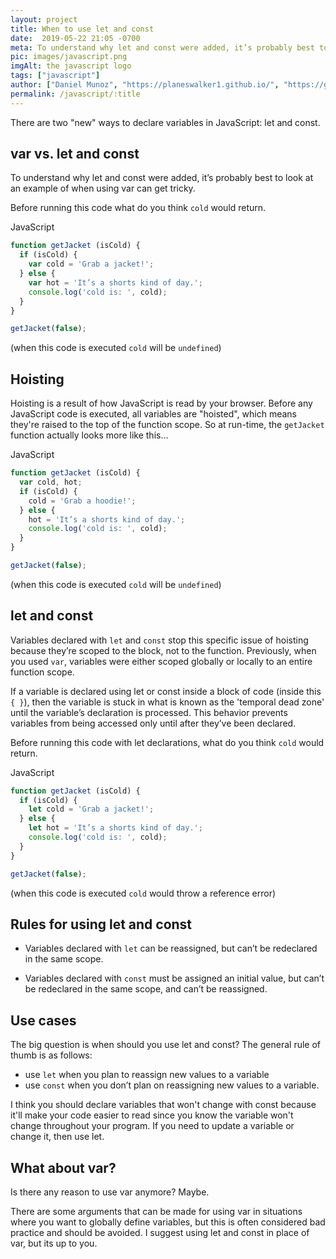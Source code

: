 ```yaml
---
layout: project
title: When to use let and const
date:  2019-05-22 21:05 -0700
meta: To understand why let and const were added, it’s probably best to look at an example of when using var can get tricky.
pic: images/javascript.png
imgAlt: the javascript logo
tags: ["javascript"]
author: ["Daniel Munoz", "https://planeswalker1.github.io/", "https://github.com/planeswalker1"]
permalink: /javascript/:title
---
```


There are two "new" ways to declare variables in JavaScript: let and const.

## var vs. let and const

To understand why let and const were added, it’s probably best to look at an example of when using var can get tricky.

Before running this code what do you think <code class="highlight__code">cold</code> would return.
<p class="highlight__file-desc">JavaScript</p>

```javascript
function getJacket (isCold) {
  if (isCold) {
    var cold = 'Grab a jacket!';
  } else {
    var hot = 'It’s a shorts kind of day.';
    console.log('cold is: ', cold);
  }
}

getJacket(false);
```

(when this code is executed <code class="highlight__code">cold</code> will be <code>undefined</code>)

## Hoisting

Hoisting is a result of how JavaScript is read by your browser. Before any JavaScript code is executed, all variables are "hoisted", which means they're raised to the top of the function scope. So at run-time, the <code class="highlight__code">getJacket</code> function actually looks more like this…

<p class="highlight__file-desc">JavaScript</p>

```javascript
function getJacket (isCold) {
  var cold, hot;
  if (isCold) {
    cold = 'Grab a hoodie!';
  } else {
    hot = 'It’s a shorts kind of day.';
    console.log('cold is: ', cold);
  }
}

getJacket(false);
```

(when this code is executed <code class="highlight__code">cold</code> will be <code>undefined</code>)

## let and const

Variables declared with <code class="highlight__code">let</code> and <code class="highlight__code">const</code> stop this specific issue of hoisting because they’re scoped to the block, not to the function. Previously, when you used <code class="highlight__code">var</code>, variables were either scoped globally or locally to an entire function scope.

If a variable is declared using let or const inside a block of code (inside this <code class="highlight__code">{ }</code>), then the variable is stuck in what is known as the 'temporal dead zone' until the variable’s declaration is processed. This behavior prevents variables from being accessed only until after they’ve been declared.

Before running this code with let declarations, what do you think <code class="highlight__code">cold</code> would return.

<p class="highlight__file-desc">JavaScript</p>

```javascript
function getJacket (isCold) {
  if (isCold) {
    let cold = 'Grab a jacket!';
  } else {
    let hot = 'It’s a shorts kind of day.';
    console.log('cold is: ', cold);
  }
}

getJacket(false);
```

(when this code is executed <code class="highlight__code">cold</code> would throw a reference error)

## Rules for using let and const

* Variables declared with <code class="highlight__code">let</code> can be reassigned, but can’t be redeclared in the same scope.

* Variables declared with <code class="highlight__code">const</code> must be assigned an initial value, but can’t be redeclared in the same scope, and can’t be reassigned.

## Use cases

The big question is when should you use let and const? The general rule of thumb is as follows:

* use <code class="highlight__code">let</code> when you plan to reassign new values to a variable
* use <code class="highlight__code">const</code> when you don’t plan on reassigning new values to a variable.

I think you should declare variables that won't change with const because it'll make your code easier to read since you know the variable won't change throughout your program. If you need to update a variable or change it, then use let.

## What about var?

Is there any reason to use var anymore? Maybe.

There are some arguments that can be made for using var in situations where you want to globally define variables, but this is often considered bad practice and should be avoided. I suggest using let and const in place of var, but its up to you.